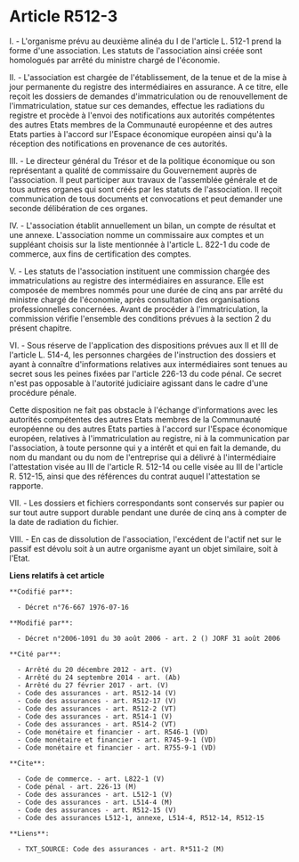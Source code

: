 # Article R512-3

I. - L'organisme prévu au deuxième alinéa du I de l'article L. 512-1 prend la forme d'une association. Les statuts de
l'association ainsi créée sont homologués par arrêté du ministre chargé de l'économie.

II. - L'association est chargée de l'établissement, de la tenue et de la mise à jour permanente du registre des
intermédiaires en assurance. A ce titre, elle reçoit les dossiers de demandes d'immatriculation ou de renouvellement de
l'immatriculation, statue sur ces demandes, effectue les radiations du registre et procède à l'envoi des notifications aux
autorités compétentes des autres Etats membres de la Communauté européenne et des autres Etats parties à l'accord sur
l'Espace économique européen ainsi qu'à la réception des notifications en provenance de ces autorités.

III. - Le directeur général du Trésor et de la politique économique ou son représentant a qualité de commissaire du
Gouvernement auprès de l'association. Il peut participer aux travaux de l'assemblée générale et de tous autres organes qui
sont créés par les statuts de l'association. Il reçoit communication de tous documents et convocations et peut demander une
seconde délibération de ces organes.

IV. - L'association établit annuellement un bilan, un compte de résultat et une annexe. L'association nomme un commissaire
aux comptes et un suppléant choisis sur la liste mentionnée à l'article L. 822-1 du code de commerce, aux fins de
certification des comptes.

V. - Les statuts de l'association instituent une commission chargée des immatriculations au registre des intermédiaires en
assurance. Elle est composée de membres nommés pour une durée de cinq ans par arrêté du ministre chargé de l'économie, après
consultation des organisations professionnelles concernées. Avant de procéder à l'immatriculation, la commission vérifie
l'ensemble des conditions prévues à la section 2 du présent chapitre.

VI. - Sous réserve de l'application des dispositions prévues aux II et III de l'article L. 514-4, les personnes chargées de
l'instruction des dossiers et ayant à connaître d'informations relatives aux intermédiaires sont tenues au secret sous les
peines fixées par l'article 226-13 du code pénal. Ce secret n'est pas opposable à l'autorité judiciaire agissant dans le
cadre d'une procédure pénale.

Cette disposition ne fait pas obstacle à l'échange d'informations avec les autorités compétentes des autres Etats membres de
la Communauté européenne ou des autres Etats parties à l'accord sur l'Espace économique européen, relatives à
l'immatriculation au registre, ni à la communication par l'association, à toute personne qui y a intérêt et qui en fait la
demande, du nom du mandant ou du nom de l'entreprise qui a délivré à l'intermédiaire l'attestation visée au III de l'article
R. 512-14 ou celle visée au III de l'article R. 512-15, ainsi que des références du contrat auquel l'attestation se rapporte.

VII. - Les dossiers et fichiers correspondants sont conservés sur papier ou sur tout autre support durable pendant une durée
de cinq ans à compter de la date de radiation du fichier.

VIII. - En cas de dissolution de l'association, l'excédent de l'actif net sur le passif est dévolu soit à un autre organisme
ayant un objet similaire, soit à l'Etat.

**Liens relatifs à cet article**

	**Codifié par**:

	  - Décret n°76-667 1976-07-16

	**Modifié par**:

	  - Décret n°2006-1091 du 30 août 2006 - art. 2 () JORF 31 août 2006

	**Cité par**:

	  - Arrêté du 20 décembre 2012 - art. (V)
	  - Arrêté du 24 septembre 2014 - art. (Ab)
	  - Arrêté du 27 février 2017 - art. (V)
	  - Code des assurances - art. R512-14 (V)
	  - Code des assurances - art. R512-17 (V)
	  - Code des assurances - art. R512-2 (VT)
	  - Code des assurances - art. R514-1 (V)
	  - Code des assurances - art. R514-2 (VT)
	  - Code monétaire et financier - art. R546-1 (VD)
	  - Code monétaire et financier - art. R745-9-1 (VD)
	  - Code monétaire et financier - art. R755-9-1 (VD)

	**Cite**:

	  - Code de commerce. - art. L822-1 (V)
	  - Code pénal - art. 226-13 (M)
	  - Code des assurances - art. L512-1 (V)
	  - Code des assurances - art. L514-4 (M)
	  - Code des assurances - art. R512-15 (V)
	  - Code des assurances L512-1, annexe, L514-4, R512-14, R512-15

	**Liens**:

	  - TXT_SOURCE: Code des assurances - art. R*511-2 (M)
